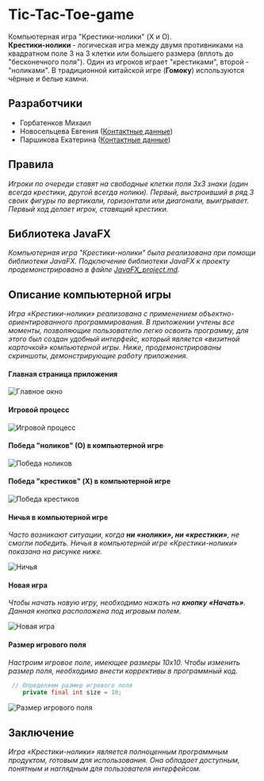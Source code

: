 # Tic-Tac-Toe-game
Компьютерная игра "Крестики-нолики" (X и O). <br>
<b> Крестики-нолики </b> - логическая игра между двумя противниками на 
квадратном поле 3 на 3 клетки или большего размера (вплоть до "бесконечного поля"). Один из игроков играет "крестиками", второй - "ноликами". 
В традиционной китайской игре (<b>Гомоку</b>) используются чёрные и белые камни. <br/>
## Разработчики <br/>
* Горбатенков Михаил
* Новосельцева Евгения ([Контактные данные](https://vk.com/devochka_voyina))
* Паршикова Екатерина ([Контактные данные](https://vk.com/id181345090))
## Правила 
*Игроки по очереди ставят на свободные клетки поля 3х3 знаки (один всегда крестики, другой всегда нолики). Первый, выстроивший в ряд 3 своих фигуры по вертикали, горизонтали или диагонали, выигрывает. Первый ход делает игрок, ставящий крестики.*
## Библиотека JavaFX
*Компьютерная игра "Крестики-нолики" была реализована при помощи библиотеки JavaFX. 
Подключение библиотеки JavaFX к проекту продемонстрировано в файле [JavaFX_project.md](Tic-Tac-Toe-game/JavaFX_project.md).*
## Описание компьютерной игры 
*Игра «Крестики-нолики» реализована с применением объектно-ориентированного программирования. В приложении учтены все моменты, позволяющие пользователю легко освоить программу, для этого был создан удобный интерфейс, который является «визитной карточкой» компьютерной игры. Ниже, продемонстрированы скриншоты, демонстрирующие работу приложения.*
#### Главная страница приложения </br>
![Главное окно](src/main/resources/screenshots/main_window.png "Главное окно")
#### Игровой процесс
![Игровой процесс](src/main/resources/screenshots/game_process.png "Игровой процесс")
#### Победа "ноликов" (О) в компьютерной игре
![Победа ноликов](src/main/resources/screenshots/win_O.png "Победа ноликов")
#### Победа "крестиков" (X) в компьютерной игре
![Победа крестиков](src/main/resources/screenshots/win_X.png "Победа крестиков")
#### Ничья в компьютерной игре 
*<p>Часто возникают ситуации, когда <b>ни «нолики», ни «крестики»</b>, не смогли победить. Ничья в компьютерной игре «Крестики-нолики» показана на рисунке ниже.</p>*
![Ничья](src/main/resources/screenshots/draw_game.png "Ничья")
#### Новая игра
*<p>Чтобы начать новую игру, необходимо нажать на <b>кнопку «Начать»</b>. Данная кнопка расположена под игровым полем.</p>*
![Новая игра](src/main/resources/screenshots/new_game.png "Новая игра")
#### Размер игрового поля
*<p>Настроим игровое поле, имеющее размеры 10х10. Чтобы изменить размер поля, необходимо внести коррективы в программный код.</p>*
```java
 // Определяем размер игрового поля
    private final int size = 10;
```
![Размер игрового поля](src/main/resources/screenshots/field_game.png "Размер игрового поля")
## Заключение
*<p>Игра «Крестики-нолики» является полноценным программным продуктом, готовым для использования. Она обладает доступным, понятным и наглядным для пользователя интерфейсом.</p>*






